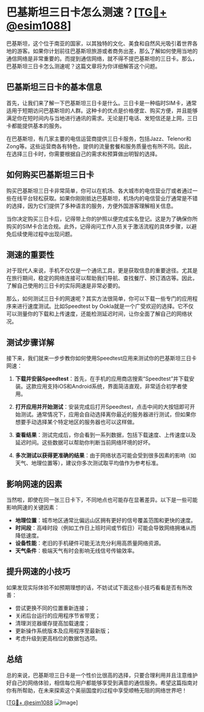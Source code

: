 # 巴基斯坦三日卡怎么测速？[[TG💪+ @esim1088](https://t.me/s/esim1088)]

巴基斯坦，这个位于南亚的国家，以其独特的文化、美食和自然风光吸引着世界各地的游客。如果你计划前往巴基斯坦旅游或者商务出差，那么了解如何使用当地的通信网络是非常重要的。而提到通信网络，就不得不提巴基斯坦的三日卡。那么，巴基斯坦三日卡怎么测速呢？这篇文章将为你详细解答这个问题。

## 巴基斯坦三日卡的基本信息

首先，让我们来了解一下巴基斯坦三日卡是什么。三日卡是一种临时SIM卡，通常适用于短期访问巴基斯坦的人群。这种卡的优点是价格便宜、购买方便，并且能够满足你在短时间内与当地进行通讯的需求。无论是打电话、发短信还是上网，三日卡都能提供基本的服务。

在巴基斯坦，有几家主要的电信运营商提供三日卡服务，包括Jazz、Telenor和Zong等。这些运营商各有特色，提供的流量套餐和服务质量也有所不同。因此，在选择三日卡时，你需要根据自己的需求和预算做出明智的选择。

## 如何购买巴基斯坦三日卡

购买巴基斯坦三日卡非常简单，你可以在机场、各大城市的电信营业厅或者通过一些在线平台轻松获取。如果你刚刚抵达巴基斯坦，机场内的电信营业厅通常是不错的选择，因为它们提供了多种语言的服务，方便外国游客理解相关信息。

当你决定购买三日卡后，记得带上你的护照以便完成实名登记。这是为了确保你所购买的SIM卡合法合规。此外，记得询问工作人员关于激活流程的具体步骤，以避免后续使用过程中出现问题。

## 测速的重要性

对于现代人来说，手机不仅仅是一个通讯工具，更是获取信息的重要途径。尤其是在旅行期间，稳定的网络连接可以帮助我们导航、查找餐厅、预订酒店等。因此，了解自己使用的三日卡的实际网速是非常必要的。

那么，如何测试三日卡的网速呢？其实方法很简单，你可以下载一些专门的应用程序来进行速度测试。比如Speedtest by Ookla就是一个广受欢迎的选择。它不仅可以测量你的下载和上传速度，还能检测延迟时间，让你全面了解自己的网络状况。

## 测试步骤详解

接下来，我们就来一步步教你如何使用Speedtest应用来测试你的巴基斯坦三日卡网速：

1. **下载并安装Speedtest**：首先，在手机的应用商店搜索“Speedtest”并下载安装。这款应用支持iOS和Android系统，界面简洁直观，非常适合初学者使用。

2. **打开应用并开始测试**：安装完成后打开Speedtest，点击中间的大按钮即可开始测试。通常情况下，应用会自动选择离你最近的服务器进行测试，但如果你想要手动选择某个特定地区的服务器也可以这样做。

3. **查看结果**：测试完成后，你会看到一系列数据，包括下载速度、上传速度以及延迟时间。这些数据可以帮助你判断当前网络环境的好坏。

4. **多次测试以获得更准确的结果**：由于网络状态可能会受到很多因素的影响（如天气、地理位置等），建议你多次测试取平均值作为参考标准。

## 影响网速的因素

当然啦，即使在同一张三日卡下，不同地点也可能存在显著差异。以下是一些可能影响网速的关键因素：

- **地理位置**：城市地区通常比偏远山区拥有更好的信号覆盖范围和更快的速度。
- **时间段**：高峰时段（例如工作日上班时间或节假日）可能会导致网络拥堵从而降低速度。
- **设备性能**：老旧的手机硬件可能无法充分利用高质量网络资源。
- **天气条件**：极端天气有时会影响无线信号传输效率。

## 提升网速的小技巧

如果发现实际体验不如预期理想的话，不妨试试下面这些小技巧看看是否有所改善：

- 尝试更换不同的位置重新连接；
- 关闭后台运行的应用程序节省带宽；
- 清理浏览器缓存提高加载速度；
- 更新操作系统版本及应用程序至最新版；
- 考虑升级到更高档位的数据包选项。

## 总结

总的来说，巴基斯坦三日卡是一个性价比很高的选择，只要合理利用并且注意维护好自己的网络体验，相信每位用户都能够享受到满意的通信服务。希望这篇指南对你有所帮助，在未来探索这个美丽国度的过程中享受顺畅无阻的网络世界吧！

[[TG💪+ @esim1088](https://t.me/s/esim1088) ![Image](https://i.postimg.cc/4NQfJmqS/Snipaste-2025-05-13-00-14-12.png)]